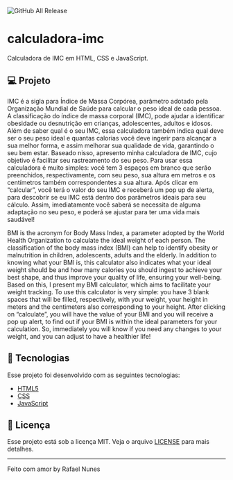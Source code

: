 ![GitHub All Release](https://img.shields.io/github/license/rafaelnpf/Calculadora-IMC)

# calculadora-imc
Calculadora de IMC em HTML, CSS e JavaScript.

## 💻 Projeto

IMC é a sigla para Índice de Massa Corpórea, parâmetro adotado pela Organização Mundial de Saúde para calcular o peso ideal de cada pessoa.
A classificação do índice de massa corporal (IMC), pode ajudar a identificar obesidade ou desnutrição em crianças, adolescentes, adultos e idosos.
Além de saber qual é o seu IMC, essa calculadora também indica qual deve ser o seu peso ideal e quantas calorias você deve ingerir para alcançar a sua melhor forma, e assim melhorar sua qualidade de vida, garantindo o seu bem estar.
Baseado nisso, apresento minha calculadora de IMC, cujo objetivo é facilitar seu rastreamento do seu peso. Para usar essa calculadora é muito simples: você tem 3 espaços em branco que serão preenchidos, respectivamente, com seu peso, sua altura em metros e os centímetros também correspondentes a sua altura. 
Após clicar em “calcular”, você terá o valor do seu IMC e receberá um pop up de alerta, para descobrir se eu IMC está dentro dos parâmetros ideais para seu cálculo. Assim, imediatamente você saberá se necessita de alguma adaptação no seu peso, e poderá se ajustar para ter uma vida mais saudável!

BMI is the acronym for Body Mass Index, a parameter adopted by the World Health Organization to calculate the ideal weight of each person.
 The classification of the body mass index (BMI) can help to identify obesity or malnutrition in children, adolescents, adults and the elderly.
 In addition to knowing what your BMI is, this calculator also indicates what your ideal weight should be and how many calories you should ingest to achieve your best shape, and thus improve your quality of life, ensuring your well-being.
 Based on this, I present my BMI calculator, which aims to facilitate your weight tracking.  To use this calculator is very simple: you have 3 blank spaces that will be filled, respectively, with your weight, your height in meters and the centimeters also corresponding to your height.
 After clicking on “calculate”, you will have the value of your BMI and you will receive a pop up alert, to find out if your BMI is within the ideal parameters for your calculation.  So, immediately you will know if you need any changes to your weight, and you can adjust to have a healthier life!
 
## 🚀 Tecnologias

Esse projeto foi desenvolvido com as seguintes tecnologias:

- [HTML5](https://html5.org/)
- [CSS](http://www.css3.info/)
- [JavaScript](https://www.javascript.com/)


## 📝 Licença 

Esse projeto está sob a licença MIT. Veja o arquivo [LICENSE](https://github.com/rafaelnpf/Calculadora-IMC/blob/master/LICENSE) para mais detalhes.

---
Feito com amor by Rafael Nunes
